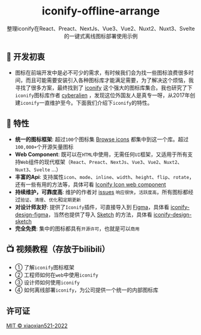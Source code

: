 <h1 align="center">iconify-offline-arrange</h1>
<p align="center">整理iconify在React、Preact、NextJs、Vue3、Vue2、Nuxt2、Nuxt3、Svelte的一键式离线图标部署使用示例</p>

## 🤔 开发初衷

- 图标在前端开发中是必不可少的需求，有时候我们会为找一些图标浪费很多时间，而且可能需要安装引入各种图标库才能满足需要，为了解决这个烦恼，我寻找了很多方案，最终找到了 [iconify](https://iconify.design/) 这个强大的图标库集合。我也研究了下`iconify`图标库作者 [cyberalien](https://github.com/cyberalien) ，发现这位外国友人是真专一呀，从2017年创建`iconify`一直维护至今。下面我们介绍下`iconify`的特性。

## 🚀 特性

- **统一的图标框架**: 超过`100`个图标集 [Browse icons](https://icon-sets.iconify.design/) 都集中到这一个库。超过`100,000+`个开源矢量图标
- **Web Component**: 既可以在`HTML`中使用，无需任何`UI`框架，又适用于所有支持`Web`组件的现代框架（`React`、`Preact`、`NextJs`、`Vue3`、`Vue2`、`Nuxt2`、`Nuxt3`、`Svelte` ...）
- **丰富的Api**: 支持属性`icon`、`mode`、`inline`、`width`、`height`、`flip`、`rotate`，还有一些有用的方法等，具体可看 [Iconify Icon web component](https://docs.iconify.design/iconify-icon/) 
- **持续维护，可靠度高**: 维护的作者对 [issues](https://github.com/iconify/iconify/issues) `响应很快`，`活跃度高`，所有图标都经过`验证`、`清理`、`优化`和`定期更新`
- **对设计师友好**: 提供了`Iconify`插件，可直接导入到 [Figma](https://www.figma.com/)，具体看 [iconify-design-figma](https://docs.iconify.design/design/figma/)，当然也提供了导入 [Sketch](https://www.sketch.com/home/) 的方法，具体看 [iconify-design-sketch](https://docs.iconify.design/design/sketch/)
- **完全免费**: 集中的图标都具有`开源许可`，也就是可以`商用`

## 📺 视频教程（存放于bilibili）

- ① 了解`iconify`图标框架
- ② 工程师如何在`web`中使用`iconify`
- ③ 设计师如何使用`iconify`
- ④ 如何离线部署`iconify`，为公司提供一个统一的内部图标库

## 许可证

[MIT © xiaoxian521-2022](./LICENSE)